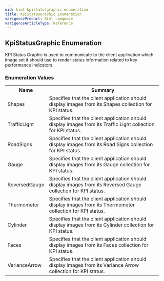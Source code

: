 ```yaml
---
uid: biml-kpistatusgraphic-enumeration
title: KpiStatusGraphic Enumeration
varigenceProduct: Biml Language
varigenceArticleType: Reference
---
```


## KpiStatusGraphic Enumeration<div class="LanguageSummary"><div class ="SummaryItem">KPI Status Graphic is used to communicate to the client application which image set it should use to render status information related to key performance indicators.</div></div><div class="EnumValueGroup">### Enumeration Values<table id="EnumValue" class="MemberList"><tbody><tr><th class="MemberNameColumnHeader">Name</th><th class="MemberSummaryColumnHeader">Summary</th></tr><tr class="cd0"><td class="MemberName">Shapes</td><td class="MemberSummary"><div class ="SummaryItem">Specifies that the client application should display images from its Shapes collection for KPI status.</div></td></tr><tr class="cd1"><td class="MemberName">TrafficLight</td><td class="MemberSummary"><div class ="SummaryItem">Specifies that the client application should display images from its Traffic Light collection for KPI status.</div></td></tr><tr class="cd0"><td class="MemberName">RoadSigns</td><td class="MemberSummary"><div class ="SummaryItem">Specifies that the client application should display images from its Road Signs collection for KPI status.</div></td></tr><tr class="cd1"><td class="MemberName">Gauge</td><td class="MemberSummary"><div class ="SummaryItem">Specifies that the client application should display images from its Gauge collection for KPI status.</div></td></tr><tr class="cd0"><td class="MemberName">ReversedGauge</td><td class="MemberSummary"><div class ="SummaryItem">Specifies that the client application should display images from its Reversed Gauge collection for KPI status.</div></td></tr><tr class="cd1"><td class="MemberName">Thermometer</td><td class="MemberSummary"><div class ="SummaryItem">Specifies that the client application should display images from its Thermometer collection for KPI status.</div></td></tr><tr class="cd0"><td class="MemberName">Cylinder</td><td class="MemberSummary"><div class ="SummaryItem">Specifies that the client application should display images from its Cylinder collection for KPI status.</div></td></tr><tr class="cd1"><td class="MemberName">Faces</td><td class="MemberSummary"><div class ="SummaryItem">Specifies that the client application should display images from its Faces collection for KPI status.</div></td></tr><tr class="cd0"><td class="MemberName">VarianceArrow</td><td class="MemberSummary"><div class ="SummaryItem">Specifies that the client application should display images from its Variance Arrow collection for KPI status.</div></td></tr></tbody></table></div>